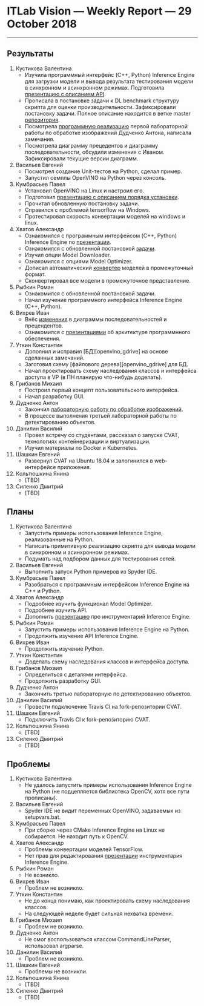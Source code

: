 # ITLab Vision — Weekly Report — 29 October 2018

----------------

## Результаты

  1. Кустикова Валентина
     - Изучила программный интерфейс (C++, Python) Inference Engine
       для загрузки модели и вывода результата тестирования
       модели в синхронном и асинхронном режимах. Подготовила
       [презентацию с описанием API][openvino-ieapi-pptx].
     - Прописала в постановке задачи к DL benchmark
       структуру скрипта для оценки производительности.
       Зафиксировали постановку задачи. Полное описание находится
       в ветке master [репозитория][openvino-dl-benchmark].
     - Посмотрела [программную реализацию][opencv-python]
       первой лабораторной работы по обработке изображений
       Дудченко Антона, написала замечания.
     - Посмотрела диаграмму прецедентов и диаграмму последовательности,
       обсудили изменения с Иваном. Зафиксировали текущие версии
       диаграмм.
  1. Васильев Евгений
     - Посмотрел создание Unit-тестов на Python, сделал пример.
     - Запустил семплы OpenVINO на Python через консоль.
  1. Кумбрасьев Павел
     - Установил OpenVINO на Linux и настроил его. 
     - Подготовил  [презентацию с описанием порядка установки][openvino-linux-pptx].
     - Прочитал обновленную постановку задачи.
     - Справился с проблемой tensorflow на Windows.
     - Протестировал скорость конвертации моделей на windows и linux.
  1. Хватов Александр
     - Ознакомился с программным интерфейсом (C++, Python) Inference Engine
       по [презентации][openvino-ieapi-pptx].
     - Ознакомился с обновленной постановкой [задачи][openvino-dl-benchmark].
     - Изучил опции Model Downloader.
     - Ознакомился с опциями Model Optimizer.
     - Дописал автоматический [конвертер][converter] моделей в промежуточный формат.
     - Сконвертировал все модели в промежуточное представление.
  1. Рыбкин Роман
     - Ознакомился с обновленной постановкой задачи.
     - Начал изучение программного интерфейса Inference Engine (C++, Python).	 
  1. Вихрев Иван
     - Внёс [изменения][openvino-gdrive] в диаграммы последовательностей и прецендентов.
     - Ознакомился с [презентациями][architecture] об архитектуре программнного обеспечения.
  1. Уткин Константин
     - Дополнил и исправил [БД][openvino_gdrive] на основе сделанных замечаний.
     - Заготовил схему [файлового дерева][openvino_gdrive] для БД.
     - Начал проектировать схему наследования классов и интерфейса доступа в VP
       (в ПН планирую что-нибудь доделать).
  1. Грибанов Михаил
     - Построил первый концепт пользовательского интерфейса.
     - Начал разработку GUI.
  1. Дудченко Антон
     - Закончил [лабораторную работу по обработке изображений][opencv-labs-python].
     - В процессе выполнения третьей лабораторной работы по детектированию
       объектов.
  1. Данилин Василий
     - Провел встречу со студентами, рассказал о запуске CVAT, технологиях контейнеризации и виртуализации.
     - Изучил материалы по Docker и Kubernetes.
  1. Шашкин Евгений
     - Развернул CVAT на Ubuntu 18.04 и залогинился в web-интерфейсе приложения.
  1. Кольтюшкина Янина
     - [TBD]
  1. Силенко Дмитрий
     - [TBD]


## Планы

  1. Кустикова Валентина
     - Запустить примеры использования Inference Engine,
       реализованные на Python.
     - Написать примитивную реализацию скрипта для вывода
       модели в синхронном и асинхронном режимах.
     - Подумать над подбором данных для тестирования сетей.
  1. Васильев Евгений
     - Выполнить запуск Python примеров из Spyder IDE.
  1. Кумбрасьев Павел
     - Разобраться с программным интерфейсом Inference Engine на C++ и Python.
  1. Хватов Александр
     - Подробнее изучить функционал Model Optimizer.
     - Подробнее изучить API.
     - Дополнить [презентацию][openvino_toolkit-pptx] про инструментарий Inference Engine.
  1. Рыбкин Роман
     - Запустить примеры использования Inference Engine на Python.
     - Продолжить изучение API Inference Engine.
  1. Вихрев Иван
     - Продолжить изучение Python.
  1. Уткин Константин
     - Доделать схему наследования классов и интерфейса доступа.
  1. Грибанов Михаил
     - Определиться с деталями интерфейса.
     - Продолжить разработку GUI.
  1. Дудченко Антон
     - Закончить третью лабораторную по детектированию объектов.
  1. Данилин Василий
     - Провести подключение Travis CI на fork-репозитории CVAT.
  1. Шашкин Евгений
     - Подключить Travis CI к fork-репозиторию CVAT.
  1. Кольтюшкина Янина
     - [TBD]
  1. Силенко Дмитрий
     - [TBD]
     

## Проблемы

  1. Кустикова Валентина
     - Не удалось запустить примеры использования Inference
       Engine на Python (не подцепляется библиотека OpenCV,
       хотя все пути прописаны).
  1. Васильев Евгений
     - Spyder IDE не видит переменных OpenVINO, 
       задаваемых из setupvars.bat.
  1. Кумбрасьев Павел
     - При сборке через CMake Inference Engine на Linux не собирается. 
       Не находит путь к OpenCV.
  1. Хватов Александр
     - Проблемы конвертации моделей TensorFlow.
     - Нет прав для редактирования [презентации][openvino_toolkit-pptx]
       инструментария Inference Engine.
  1. Рыбкин Роман
     - Не возникло.
  1. Вихрев Иван
     - Проблем не возникло.
  1. Уткин Константин
     - Не до конца понимаю, как проектировать схему наследования классов.
     - На следующей неделе будет сильная нехватка времени.
  1. Грибанов Михаил
     - Проблем не возникло.
  1. Дудченко Антон
     - Не смог воспользоваться классом CommandLineParser, использовал argparse.
  1. Данилин Василий
     - Проблем не возникло.
  1. Шашкин Евгений
     - Проблемы не возникли.
  1. Кольтюшкина Янина
     - [TBD]
  1. Силенко Дмитрий
     - [TBD]


<!-- LINKS -->
[openvino-ieapi-pptx]: https://drive.google.com/file/d/1uBSlroHpIhMt4MRVFLtwvO3KAsj9TqQA/view?usp=sharing
[openvino_toolkit-pptx]: https://drive.google.com/file/d/1CFc8yUkF6bAYRmoH3APqCzy000cMYtP8/view
[openvino-dl-benchmark]: https://github.com/itlab-vision/openvino-dl-benchmark/blob/master/docs/concept.md
[opencv-python]: https://github.com/IsinZ/itseez-ss-2016-practice/blob/master/src/image_processing.py
[openvino-linux-pptx]: https://drive.google.com/open?id=1h1mWHoGQTRULMZITbXss3DDLreNi240k
[opencv-labs-python]: https://github.com/IsinZ/OpenCV_labs
[openvino-gdrive]: https://drive.google.com/drive/folders/1TYyvUiU_d-_BnM_mYm5p-2dNk-co4UCw
[architecture]:https://drive.google.com/drive/folders/1pckqWcfsI5fi332ja2TEPzXMOQul16ao?usp=sharing
[converter]: https://github.com/KchnKchn/openvino-dl-benchmark/blob/work/src/converter.py
